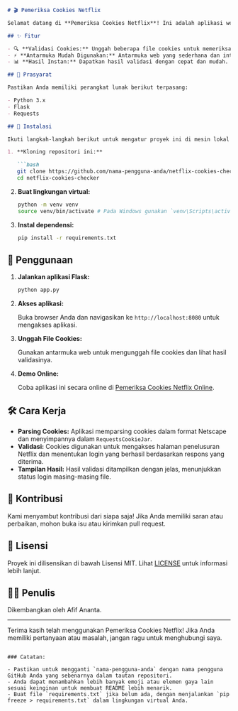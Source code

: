 

```markdown
# 🎬 Pemeriksa Cookies Netflix

Selamat datang di **Pemeriksa Cookies Netflix**! Ini adalah aplikasi web berbasis Flask yang memungkinkan Anda mengunggah dan memvalidasi file cookies bergaya Netscape untuk menguji akses ke akun Netflix.

## ✨ Fitur

- 🔍 **Validasi Cookies:** Unggah beberapa file cookies untuk memeriksa apakah mereka dapat digunakan untuk login ke Netflix.
- ⚡ **Antarmuka Mudah Digunakan:** Antarmuka web yang sederhana dan intuitif.
- 📊 **Hasil Instan:** Dapatkan hasil validasi dengan cepat dan mudah.

## 🚀 Prasyarat

Pastikan Anda memiliki perangkat lunak berikut terpasang:

- Python 3.x
- Flask
- Requests

## 🔧 Instalasi

Ikuti langkah-langkah berikut untuk mengatur proyek ini di mesin lokal Anda:

1. **Kloning repositori ini:**

   ```bash
   git clone https://github.com/nama-pengguna-anda/netflix-cookies-checker.git
   cd netflix-cookies-checker
   ```

2. **Buat lingkungan virtual:**

   ```bash
   python -m venv venv
   source venv/bin/activate # Pada Windows gunakan `venv\Scripts\activate`
   ```

3. **Instal dependensi:**

   ```bash
   pip install -r requirements.txt
   ```

## 🏃 Penggunaan

1. **Jalankan aplikasi Flask:**

   ```bash
   python app.py
   ```

2. **Akses aplikasi:**

   Buka browser Anda dan navigasikan ke `http://localhost:8080` untuk mengakses aplikasi.

3. **Unggah File Cookies:**

   Gunakan antarmuka web untuk mengunggah file cookies dan lihat hasil validasinya.

4. **Demo Online:**

   Coba aplikasi ini secara online di [Pemeriksa Cookies Netflix Online](https://afifanant.pythonanywhere.com/).

## 🛠️ Cara Kerja

- **Parsing Cookies:** Aplikasi memparsing cookies dalam format Netscape dan menyimpannya dalam `RequestsCookieJar`.
- **Validasi:** Cookies digunakan untuk mengakses halaman penelusuran Netflix dan menentukan login yang berhasil berdasarkan respons yang diterima.
- **Tampilan Hasil:** Hasil validasi ditampilkan dengan jelas, menunjukkan status login masing-masing file.

## 🤝 Kontribusi

Kami menyambut kontribusi dari siapa saja! Jika Anda memiliki saran atau perbaikan, mohon buka isu atau kirimkan pull request.

## 📄 Lisensi

Proyek ini dilisensikan di bawah Lisensi MIT. Lihat [LICENSE](LICENSE) untuk informasi lebih lanjut.

## 👨‍💻 Penulis

Dikembangkan oleh Afif Ananta.

---

Terima kasih telah menggunakan Pemeriksa Cookies Netflix! Jika Anda memiliki pertanyaan atau masalah, jangan ragu untuk menghubungi saya.
```

### Catatan:

- Pastikan untuk mengganti `nama-pengguna-anda` dengan nama pengguna GitHub Anda yang sebenarnya dalam tautan repositori.
- Anda dapat menambahkan lebih banyak emoji atau elemen gaya lain sesuai keinginan untuk membuat README lebih menarik.
- Buat file `requirements.txt` jika belum ada, dengan menjalankan `pip freeze > requirements.txt` dalam lingkungan virtual Anda.
